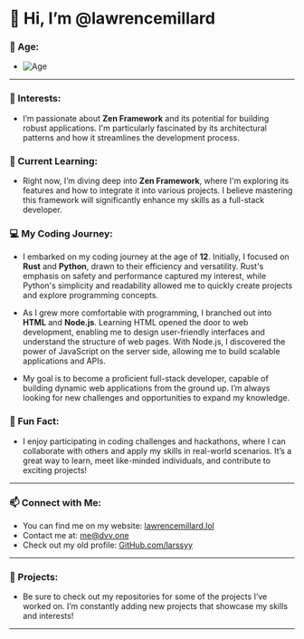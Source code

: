 # 👋 Hi, I’m @lawrencemillard

### 📅 Age:

- ![Age](https://img.shields.io/badge/Age-14%20years-blue)


---

### 👀 Interests:
- I’m passionate about **Zen Framework** and its potential for building robust applications. I'm particularly fascinated by its architectural patterns and how it streamlines the development process.

### 🌱 Current Learning:
- Right now, I’m diving deep into **Zen Framework**, where I'm exploring its features and how to integrate it into various projects. I believe mastering this framework will significantly enhance my skills as a full-stack developer.

### 💻 My Coding Journey:
- I embarked on my coding journey at the age of **12**. Initially, I focused on **Rust** and **Python**, drawn to their efficiency and versatility. Rust's emphasis on safety and performance captured my interest, while Python's simplicity and readability allowed me to quickly create projects and explore programming concepts.
  
- As I grew more comfortable with programming, I branched out into **HTML** and **Node.js**. Learning HTML opened the door to web development, enabling me to design user-friendly interfaces and understand the structure of web pages. With Node.js, I discovered the power of JavaScript on the server side, allowing me to build scalable applications and APIs.

- My goal is to become a proficient full-stack developer, capable of building dynamic web applications from the ground up. I’m always looking for new challenges and opportunities to expand my knowledge.

### 🚀 Fun Fact:
- I enjoy participating in coding challenges and hackathons, where I can collaborate with others and apply my skills in real-world scenarios. It’s a great way to learn, meet like-minded individuals, and contribute to exciting projects!

---

### 📫 Connect with Me:
- You can find me on my website: [lawrencemillard.lol](http://www.lawrencemillard.lol)
- Contact me at: [me@dvv.one](mailto:me@dvv.one)
- Check out my old profile: [GitHub.com/larssyy](https://github.com/larssyy)

---

### 📂 Projects:
- Be sure to check out my repositories for some of the projects I’ve worked on. I’m constantly adding new projects that showcase my skills and interests!

---
